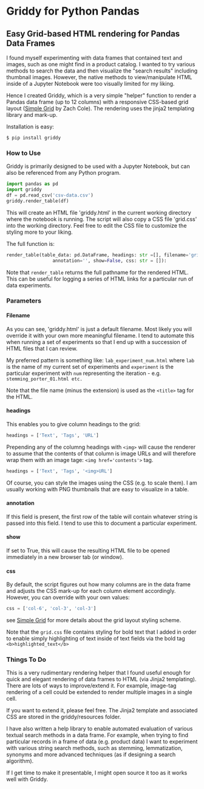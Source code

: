 # Griddy for Python Pandas #

## Easy Grid-based HTML rendering for Pandas Data Frames ##

I found myself experimenting with data frames that contained text and images, such as one might find in a product catalog. I wanted to try various methods to search the data and then visualize the "search results" including thumbnail images. However, the native methods to view/manipulate HTML inside of a Jupyter Notebook were too visually limited for my liking.

Hence I created Griddy, which is a very simple "helper" function to render a Pandas data frame (up to 12 columns) with a responsive CSS-based grid layout ([Simple Grid](https://github.com/zachacole/Simple-Grid) by Zach Cole). The rendering uses the jinja2 templating library and mark-up.
 
 Installation is easy:
 
 ```$ pip install griddy```
 
### How to Use ###
 
Griddy is primarily designed to be used with a Jupyter Notebook, but can also be referenced from any Python program.

```Python
import pandas as pd
import griddy
df = pd.read_csv('csv-data.csv')
griddy.render_table(df)
```

This will create an HTML file 'griddy.html' in the current working directory where the notebook is running. The script will also copy a CSS file 'grid.css' into the working directory. Feel free to edit the CSS file to customize the styling more to your liking.

The full function is:

```Python
render_table(table_data: pd.DataFrame, headings: str =[], filename='griddy.html', \
                 annotation='', show=False, css: str = []):
```

Note that ```render_table``` returns the full pathname for the rendered HTML. This can be useful for logging a series of HTML links for a particular run of data experiments.

### Parameters ###

#### Filename ####

As you can see, 'griddy.html' is just a default filename. Most likely you will override it with your own more meaningful filename. I tend to automate this when running a set of experiments so that I end up with a succession of HTML files that I can review. 

My preferred pattern is something like: ```lab_experiment_num.html``` where ```lab``` is the name of my current set of experiments and ```experiment``` is the particular experiment with ```num``` representing the iteration - e.g. ```stemming_porter_01.html etc.```

Note that the file name (minus the extension) is used as the ```<title>``` tag for the HTML.

#### headings ####

This enables you to give column headings to the grid:

```Python
headings = ['Text', 'Tags', 'URL']
```

Prepending any of the columng headings with ```<img>``` will cause the renderer to assume that the contents of that column is image URLs and will therefore wrap them with an image tage: ```<img href='contents'>``` tag. 

```Python
headings = ['Text', 'Tags', '<img>URL']
```

Of course, you can style the images using the CSS (e.g. to scale them). I am usually working with PNG thumbnails that are easy to visualize in a table.

#### annotation ####

If this field is present, the first row of the table will contain whatever string is passed into this field. I tend to use this to document a particular experiment.

#### show ####

If set to True, this will cause the resulting HTML file to be opened immediately in a new browser tab (or window).

#### css ####

By default, the script figures out how many columns are in the data frame and adjusts the CSS mark-up for each column element accordingly. However, you can override with your own values:

```Python
css = ['col-6', 'col-3', 'col-3']
```

see [Simple Grid](http://www.simplegrid.io/) for more details about the grid layout styling scheme.

Note that the ```grid.css``` file contains styling for bold text that I added in order to enable simply highlighting of text inside of text fields via the bold tag ```<b>highlighted_text</b>```

### Things To Do ###

This is a very rudimentary rendering helper that I found useful enough for quick and elegant rendering of data frames to HTML (via Jinja2 templating). There are lots of ways to improve/extend it. For example, image-tag rendering of a cell could be extended to render multiple images in a single cell. 

If you want to extend it, please feel free. The Jinja2 template and associated CSS are stored in the griddy/resources folder.

I have also written a help library to enable automated evaluation of various textual search methods in a data frame. For example, when trying to find particular records in a frame of data (e.g. product data) I want to experiment with various string search methods, such as stemming, lemmatization, synonyms and more advanced techniques (as if designing a search algorithm).

If I get time to make it presentable, I might open source it too as it works well with Griddy.
 
 

